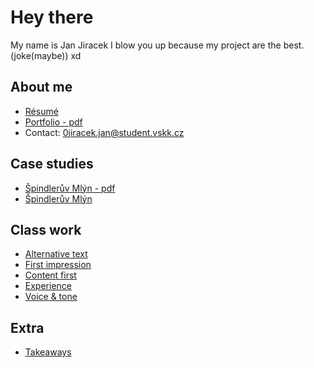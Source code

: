 # Hey there
My name is Jan Jiracek I blow you up because my project are the best. (joke(maybe)) xd

## About me 

- [Résumé](04-experience.md/index.md)
- [Portfolio - pdf](03-content-first/portfolio-janjiracek.pdf)
- Contact: 0jiracek.jan@student.vskk.cz

## Case studies

- [Špindlerův Mlýn - pdf](03-content-first/casestudy-janjiracek.pdf)
- [Špindlerův Mlýn](03-content-first/case-study.md)

## Class work

- [Alternative text](01-alternative-text/index.md)
- [First impression](02-first-impression/index.md)
- [Content first](03-content-first/case-study.md)
- [Experience](04-experience.md/index.md)
- [Voice & tone](05-voice-tone/index.md)

## Extra

- [Takeaways](takeaways/index.md)
